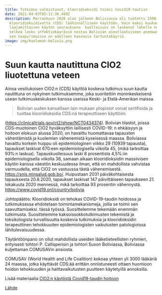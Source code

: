 ```yaml
---
title: Tutkimus valmistunut, klooridioksidi toimii Covid19-tautiin
date: 2021-04-03T05:11:36.499Z
description: Marraskuun 2020 alun jälkeen Boliviassa oli tuotettu 2500 kuutiota
  klooridioksidivettä (CDS) lääkinnälliseen käyttöön. Vain kaksi kuukautta tuon
  laajamittaisen käytön seurauksena  kuolleisuus on laskenut lähelle nollaa ja
  selkeä lasku infektiokäyrässä nostaa Bolivian ainutlaatuiseen asemaan, koska
  sen naapurimaissa on edelleen kasvavia tartuntakäyriä.
image: img/kuolemat-bolivia.png
---
```

# Suun kautta nautittuna ClO2 liuotettuna veteen

Ainoa vesiliukoisen ClO2:n (CDS) käyttöä koskeva tutkimus suun kautta nautittuna on nykyinen tutkimuksemme, joka suoritettiin moninkeskeisenä usean tutkimuskeskuksen kanssa useissa Keski- ja Etelä-Amerikan maissa.

> Bolivian uuden kansallisen lain mukaan yliopistot voivat sertifioida ja tuottaa klooridioksidia CDS:nä terapeuttiseen käyttöön.

(<https://clinicaltrials.gov/ct2/show/NCT0434374>). Bolivian tilastot, joissa CDS-muotoinen ClO2 hyväksyttiin laillisesti COVID-19: n ehkäisyyn ja hoitoon elokuun alussa 2020, on havaittu huomattavaa tapausten vähentämistä ja kuolemien vähenemistä kyseisessä maassa. Boliviassa havaittu korkein huippu oli epidemiologinen viikko 29 (10939 tapausta), tapaukset laskivat 670:een epidemiologisella viikolla 45, (mikä tarkoittaa 93%:n laskua). Tapauskuolleisuus laski 8 prosentista 4,5%:iin epidemiologisella viikolla 36, ​​samaan aikaan klooridioksiidin massiivisen käytön kanssa väestön keskuudessa ilman, että on mahdollista vahvistaa varmuudella, että ClO2 on vastuussa tästä vähenemisestä. <https://snis.minsalud.gob.bo/>. Huipustaan 2031 päiväkohtaisesta tapauksesta 20.8.2020, tapaukset laskivat 147 päivittäiseen tapaukseen 21. lokakuuta 2020 mennessä, mikä tarkoittaa 93 prosentin vähennystä. <https://www.covid19.onl/country/bolivia>.

Johtopäätös: Klooridioksidi on tehokas COVID-19-taudin hoidossa ja tutkimuksessa ehdotetaan toimintamekanismeja, joilla se toimii sen saavuttamiseksi. tässä työssä. Suosittelemme tekemään enemmän tutkimusta. Suosittelemme kaksoissokkotutkimusten tekemistä ja toksikologista turvallisuutta koskevia tutkimuksia ja klooridioksidin terapeuttinen tehokkuuden epidemiologisten vaikutusten patologioissa lähitulevaisuudessa.

Täytäntöönpano on ollut mahdollista useiden lääketieteellisten ryhmien, erityisesti tohtori P. Callisperisin ja tohtori Suxon Boliviassa, Boliviassa kuljettaman COMUSAVin ansiosta.

COMUSAV (World Health and Life Coalition) kokoaa yhteen yli 3000 lääkäriä 24 maassa, jotka käyttävät CDS:ää erittäin onnistuneesti ottaen huomioon hoidon tehokkuuden ja haittavaikutusten puutteen käytetyillä annoksilla.

Lisää materiaalia [ClO2:n käytöstä Covid19-taudin hoitoon](https://mega.nz/folder/QJhjzBIB#X7oroB6I69wOppf4a0uMHA)

[Lähde](https://xit.fi/kalcker-bolivia-covid-toimiit)